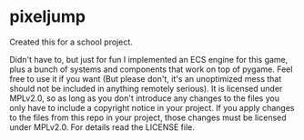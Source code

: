 # pixeljump

Created this for a school project.

Didn't have to, but just for fun I implemented an ECS engine for this game, plus
a bunch of systems and components that work on top of pygame. Feel free to use
it if you want (But please don't, it's an unoptimized mess that should not be
included in anything remotely serious). It is licensed under MPLv2.0, so as long
as you don't introduce any changes to the files you only have to include a
copyright notice in your project. If you apply changes to the files from this
repo in your project, those changes must be licensed under MPLv2.0. For details
read the LICENSE file.
